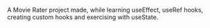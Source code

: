 A Movie Rater project made, while learning useEffect, useRef hooks, creating custom hooks and exercising with useState.

